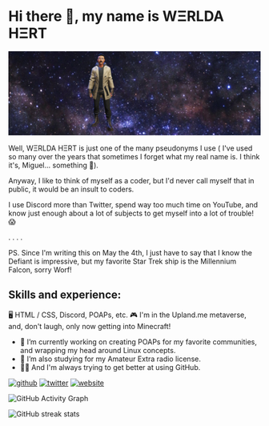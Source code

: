 # Hi there 👋, my name is WΞRLDA HΞRT

![Welcome to my Github Profile page](https://github.com/RunHot/RunHot/blob/main/github-banner-1.png)

Well, WΞRLDA HΞRT is just one of the many pseudonyms I use ( I've used so many over the years that sometimes I forget what my real name is. I think it's,  Miguel... something 🤔). 

Anyway, I like to think of myself as a coder, but I'd never call myself that in public, it would be an insult to coders.

I use Discord more than Twitter, spend way too much time on YouTube, and know just enough about a lot of subjects to get myself into a lot of trouble! 😱

. 
.
.
.

PS. Since I'm writing this on May the 4th, I just have to say that I know the Defiant is impressive, but my favorite Star Trek ship is the Millennium Falcon, sorry Worf!

## Skills and experience: 

🖥 HTML / CSS, Discord, POAPs, etc.
🎮 I'm in the Upland.me metaverse, and, don't laugh, only now getting into Minecraft!

- 🔭 I’m currently working on creating POAPs for my favorite communities, and wrapping my head around Linux concepts. 
- 🌱 I’m also studying for my Amateur Extra radio license. 
- 🙏🏼 And I'm always trying to get better at using GitHub. 


[<img src='https://cdn.jsdelivr.net/npm/simple-icons@3.0.1/icons/github.svg' alt='github' height='40'>](https://github.com/RunHot)  [<img src='https://cdn.jsdelivr.net/npm/simple-icons@3.0.1/icons/twitter.svg' alt='twitter' height='40'>](https://twitter.com/nullspacer)  [<img src='https://cdn.jsdelivr.net/npm/simple-icons@3.0.1/icons/icloud.svg' alt='website' height='40'>](https://nullspacer.com)  

![GitHub Activity Graph](https://activity-graph.herokuapp.com/graph?username=RunHot)  

![GitHub streak stats](https://streak-stats.demolab.com/?user=RunHot)  

